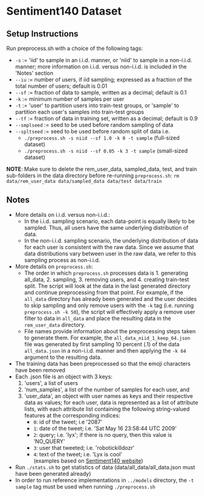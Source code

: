 # Sentiment140 Dataset

## Setup Instructions

Run preprocess.sh with a choice of the following tags:

- ```-s``` := 'iid' to sample in an i.i.d. manner, or 'niid' to sample in a non-i.i.d. manner; more information on i.i.d. versus non-i.i.d. is included in the 'Notes' section
- ```--iu``` := number of users, if iid sampling; expressed as a fraction of the total number of users; default is 0.01
- ```--sf``` := fraction of data to sample, written as a decimal; default is 0.1
- ```-k``` := minimum number of samples per user
- ```-t``` := 'user' to partition users into train-test groups, or 'sample' to partition each user's samples into train-test groups
- ```--tf``` := fraction of data in training set, written as a decimal; default is 0.9
- ```--smplseed``` := seed to be used before random sampling of data
- ```--spltseed``` :=  seed to be used before random split of data
i.e.
  - ```./preprocess.sh -s niid --sf 1.0 -k 0 -t sample``` (full-sized dataset)
  - ```./preprocess.sh -s niid --sf 0.05 -k 3 -t sample``` (small-sized dataset)

**NOTE**: Make sure to delete the rem_user_data, sampled_data, test, and train sub-folders in the data directory before re-running `preprocess.sh`: `rm data/rem_user_data data/sampled_data data/test data/train`

## Notes

- More details on i.i.d. versus non-i.i.d.:
  - In the i.i.d. sampling scenario, each data-point is equally likely to be sampled. Thus, all users have the same underlying distribution of data.
  - In the non-i.i.d. sampling scenario, the underlying distribution of data for each user is consistent with the raw data. Since we assume that data distributions vary between user in the raw data, we refer to this sampling process as non-i.i.d.
- More details on ```preprocess.sh```:
  - The order in which ```preprocess.sh``` processes data is 1. generating all_data, 2. sampling, 3. removing users, and 4. creating train-test split. The script will look at the data in the last generated directory and continue preprocessing from that point. For example, if the ```all_data``` directory has already been generated and the user decides to skip sampling and only remove users with the ```-k``` tag (i.e. running ```preprocess.sh -k 50```), the script will effectively apply a remove user filter to data in ```all_data``` and place the resulting data in the ```rem_user_data``` directory.
  - File names provide information about the preprocessing steps taken to generate them. For example, the ```all_data_niid_1_keep_64.json``` file was generated by first sampling 10 percent (.1) of the data ```all_data.json``` in a non-i.i.d. manner and then applying the ```-k 64``` argument to the resulting data.
- The training data has been preprocessed so that the emoji characters have been removed
- Each .json file is an object with 3 keys:
  1. 'users', a list of users
  2. 'num_samples', a list of the number of samples for each user, and
  3. 'user_data', an object with user names as keys and their respective data as values; for each user, data is represented as a list of attribute lists, with each attribute list containing the following string-valued features at the corresponding indices:  
     - ```0```: id of the tweet; i.e '2087'  
     - ```1```: date of the tweet; i.e. 'Sat May 16 23:58:44 UTC 2009'  
     - ```2```: query; i.e. 'lyx'; if there is no query, then this value is 'NO_QUERY'  
     - ```3```: user that tweeted; i.e. 'robotickilldozr'  
     - ```4```: text of the tweet; i.e. 'Lyx is cool'  
    (examples based on [Sentiment140 website](http://help.sentiment140.com/for-students/))
- Run ```./stats.sh``` to get statistics of data (data/all_data/all_data.json must have been generated already)
- In order to run reference implementations in ```../models``` directory, the ```-t sample``` tag must be used when running ```./preprocess.sh```
